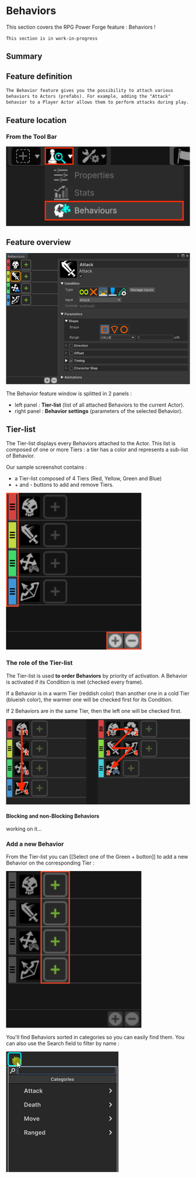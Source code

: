 # Behaviors

This section covers the RPG Power Forge feature : Behaviors !

```admonish warning title="Working, working ..."
This section is in work-in-progress
```

## Summary

## Feature definition
```admonish summary title="Behavior"
The Behavior feature gives you the possibility to attach various behaviors to Actors (prefabs). For example, adding the "Attack" behavior to a Player Actor allows them to perform attacks during play.
```

## Feature location

### From the Tool Bar

![window_location2.png](../../../../../../media/user_manual/game_mecanics/behaviors/feature_location_toolbar.png)

## Feature overview

![window_overview.png](../../../../../../media/user_manual/game_mecanics/behaviors/window_overview.png)

The Behavior feature window is splitted in 2 panels :
* left panel : **Tier-list** (list of all attached Behaviors to the current Actor).
* right panel : **Behavior settings** (parameters of the selected Behavior).

## Tier-list

The Tier-list displays every Behaviors attached to the Actor. This list is composed of one or more Tiers : a tier has a color and represents a sub-list of Behavior.

Our sample screenshot contains :
 * a Tier-list composed of 4 Tiers (Red, Yellow, Green and Blue)
 * \+ and \- buttons to add and remove Tiers.

![behavior_list_tiers.png](../../../../../../media/user_manual/game_mecanics/behaviors/behavior_list_tiers.png)

### The role of the Tier-list

The Tier-list is used **to order Behaviors** by priority of activation. A Behavior is activated if its Condition is met (checked every frame).

If a Behavior is in a warm Tier (reddish color) than another one in a cold Tier (blueish color), the warmer one will be checked first for its Condition.

If 2 Behaviors are in the same Tier, then the left one will be checked first.

![tier_list_order_check.png](../../../../../../media/user_manual/game_mecanics/behaviors/tier_list_order_check.png)



#### Blocking and non-Blocking Behaviors

working on it...

### Add a new Behavior

From the Tier-list you can [[Select one of the Green + button]] to add a new Behavior on the corresponding Tier :

![behavior_list_add_behavior.png](../../../../../../media/user_manual/game_mecanics/behaviors/behavior_list_add_behavior.png)

You'll find Behaviors sorted in categories so you can easily find them. You can also use the Search field to filter by name :

![add_new_behavior.gif](../../../../../../media/user_manual/game_mecanics/behaviors/add_new_behavior.gif)